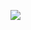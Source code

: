 ![](https://github.com/DamianPyCoder/Java__TEACHING_in_Youtube/blob/main/UML_exercices/5-1finalwhite.png)
